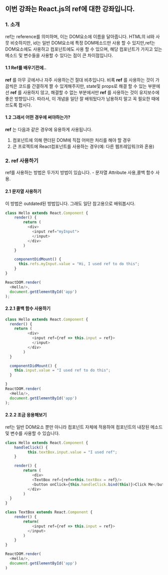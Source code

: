 ## 이번 강좌는 React.js의 ref에 대한 강좌입니다.

### 1. 소개
ref는 reference를 의미하며, 이는 DOM요소에 이름을 달아줍니다.
HTML의 id와 사뭇 비슷하지만, id는 일반 DOM요소에 특정 DOM메소드만 사용 할 수 있지만,ref는 DOM요소에도 사용하고 컴포넌트에도 사용 할 수 있으며, 해당 컴포넌트가 가지고 있는 메소드 및 변수들을 사용할 수 있다는 점이 큰 차이점입니다.

#### 1.1 Ref를 배우기전에..
**ref** 를 아무 곳에서나 자주 사용하는건 절대 비추입니다.
비록 **ref** 를 사용하는 것이 가끔씩은 코드를 간결하게 짤 수 있게해주지만, state및 props로 해결 할 수 있는 부분에선 **ref** 를 사용하지 않고, 해결할 수 없는 부분에서만 **ref** 를 사용하는 것이 유지보수에 좋은 방향입니다.
따라서, 이 개념을 일단 잘 배워뒸다가 남용하지 말고 꼭 필요한 때에 쓰도록 합시다.

#### 1.2 그래서 어떤 경우에 써야하는가?

**ref** 는 다음과 같은 경우에 유용하게 사용됩니다.
  1. 컴포넌트에 의해 랜더된 DOM에 직접 어떠한 처리를 해야 할 경우
  2. 큰 프로젝트에 React컴포넌트를 사용하는 경우(예: 다른 웹프레임워크와 혼용)

### 2. ref 사용하기
ref를 사용하는 방법은 두가지 방법이 있습니다. - 문자열 Attribute 사용,콜백 함수 사용.

#### 2.1 문자열 사용하기
이 방법은 outdated된 방법입니다. 그래도 일단 참고용으로 배워봅시다.
```javascript
class Hello extends React.Component {
    render() {
        return (
          <div>
            <input ref="myInput">
            </input>
          </div>
        )
    }

    componentDidMount() {
      this.refs.myInput.value = "Hi, I used ref to do this";
    }
}

ReactDOM.render(
  <Hello/>,
  document.getElementById('app')
);
```
#### 2.2.1 콜백 함수 사용하기
```javascript
class Hello extends React.Component {
  render() {
  	return (
    	  <div>
      	    <input ref={ref => this.input = ref}>
            </input>
          </div>
        )
  }

  componentDidMount() {
  	this.input.value = "I used ref to do this";
  }

}
ReactDOM.render(
  <Hello/>,
  document.getElementById('app')
);
```

#### 2.2.2 조금 응용해보기
ref는 일반 DOM요소 뿐만 아니라 컴포넌트 자체에 적용하여 컴포넌트의 내장된 메소드 및 변수를 사용할 수 있습니다.
```javascript
class Hello extends React.Component {
    handleClick() {
    	  this.textBox.input.value = "I used ref";
    }

    render() {
  	    return (
    	    <div>
      	    <TextBox ref={ref=>this.textBox = ref}/>
            <button onClick={this.handleClick.bind(this)}>Click Me</button>
          </div>
        )
  }
}

class TextBox extends React.Component {
    render() {
        return(
        	<input ref={ref => this.input = ref}>
          </input>
        )
    }
}

ReactDOM.render(
  <Hello/>,
  document.getElementById('app')
)
```
